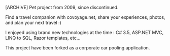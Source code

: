 [ARCHIVE] Pet project from 2009, since discontinued.

Find a travel companion with covoyage.net, share your experiences, photos, and plan your next travel :)

I enjoyed using brand new technologies at the time : C# 3.5, ASP.NET MVC, LINQ to SQL, Razor templates, etc...

This project have been forked as a corporate car pooling application.
